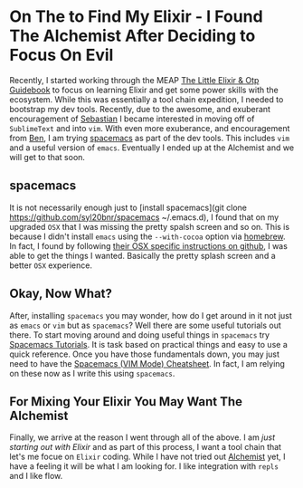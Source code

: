 # On The to Find My Elixir - I Found The Alchemist After Deciding to Focus On Evil
Recently, I started working through the MEAP [The Little Elixir & Otp Guidebook](https://www.manning.com/books/the-little-elixir-and-otp-guidebook) to focus on learning Elixir and get some power skills with the ecosystem.  While this was essentially a tool chain expedition, I needed to bootstrap my dev tools.  Recently, due to the awesome, and exuberant encouragement of [Sebastian](https://github.com/sbastn) I became interested in moving off of `SublimeText` and into `vim`.  With even more exuberance, and encouragement from [Ben](https://www.linkedin.com/in/ben-zenittini-19457563), I am trying [spacemacs](http://spacemacs.org/) as part of the dev tools.  This includes `vim` and a useful version of `emacs`.  Eventually I ended up at the Alchemist and we will get to that soon.

## spacemacs
It is not necessarily enough just to [install spacemacs](git clone https://github.com/syl20bnr/spacemacs ~/.emacs.d), I found that on my upgraded `OSX` that I was missing the pretty spalsh screen and so on.  This is because I didn't install `emacs` using the `--with-cocoa` option via [homebrew](http://brew.sh/).  In fact, I found by following [their OSX specific instructions on github](https://github.com/syl20bnr/spacemacs#os-x), I was able to get the things I wanted.  Basically the pretty splash screen and a better `OSX` experience.

## Okay, Now What?
After, installing `spacemacs` you may wonder, how do I get around in it not just as `emacs` or `vim` but as `spacemacs`?  Well there are some useful tutorials out there.  To start moving around and doing useful things in `spacemacs` try [Spacemacs Tutorials](https://simpletutorials.com/c/3022/Spacemacs+Tutorials).  It is task based on practical things and easy to use a quick reference. Once you have those fundamentals down, you may just need to have the [Spacemacs (VIM Mode) Cheatsheet](https://simpletutorials.com/uploads/30f0ea60-1348-11e6-b660-f23c91df6128/spacemacs_cheatsheet.pdf).  In fact, I am relying on these now as I write this using `spacemacs`.

## For Mixing Your Elixir You May Want The Alchemist
Finally, we arrive at the reason I went through all of the above.  I am _just starting out with Elixir_ and as part of this process, I want a tool chain that let's me focue on `Elixir` coding.  While I have not tried out [Alchemist](http://www.zohaib.me/spacemacs-and-alchemist-to-make-elixir-of-immortality/) yet, I have a feeling it will be what I am looking for.  I like integration with `repls` and I like flow.
